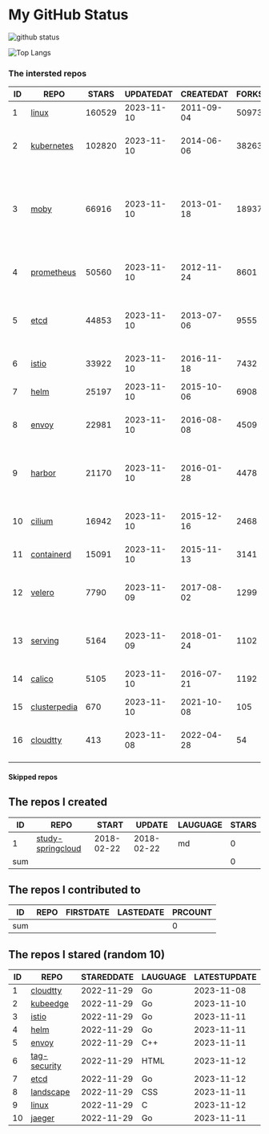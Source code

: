 # My GitHub Status

<img src="https://github-readme-stats-1.yihong0618.vercel.app/api?username=daoqingniu&show_icons=true&&&hide_title=true&count_private=true" alt="github status" />

![Top Langs](https://github-readme-stats-1.yihong0618.vercel.app/api/top-langs/?username=daoqingniu&layout=compact)

<!--START_SECTION:github_repos-->
### The intersted repos
| ID |                              REPO                               | STARS  | UPDATEDAT  | CREATEDAT  | FORKSCOUNT |                                                DESCRIPTIONS                                                |
|----|-----------------------------------------------------------------|--------|------------|------------|------------|------------------------------------------------------------------------------------------------------------|
|  1 | [linux](https://github.com/torvalds/linux)                      | 160529 | 2023-11-10 | 2011-09-04 |      50973 | Linux kernel source tree                                                                                   |
|  2 | [kubernetes](https://github.com/kubernetes/kubernetes)          | 102820 | 2023-11-10 | 2014-06-06 |      38263 | Production-Grade Container Scheduling and Management                                                       |
|  3 | [moby](https://github.com/moby/moby)                            |  66916 | 2023-11-10 | 2013-01-18 |      18937 | The Moby Project - a collaborative project for the container ecosystem to assemble container-based systems |
|  4 | [prometheus](https://github.com/prometheus/prometheus)          |  50560 | 2023-11-10 | 2012-11-24 |       8601 | The Prometheus monitoring system and time series database.                                                 |
|  5 | [etcd](https://github.com/etcd-io/etcd)                         |  44853 | 2023-11-10 | 2013-07-06 |       9555 | Distributed reliable key-value store for the most critical data of a distributed system                    |
|  6 | [istio](https://github.com/istio/istio)                         |  33922 | 2023-11-10 | 2016-11-18 |       7432 | Connect, secure, control, and observe services.                                                            |
|  7 | [helm](https://github.com/helm/helm)                            |  25197 | 2023-11-10 | 2015-10-06 |       6908 | The Kubernetes Package Manager                                                                             |
|  8 | [envoy](https://github.com/envoyproxy/envoy)                    |  22981 | 2023-11-10 | 2016-08-08 |       4509 | Cloud-native high-performance edge/middle/service proxy                                                    |
|  9 | [harbor](https://github.com/goharbor/harbor)                    |  21170 | 2023-11-10 | 2016-01-28 |       4478 | An open source trusted cloud native registry project that stores, signs, and scans content.                |
| 10 | [cilium](https://github.com/cilium/cilium)                      |  16942 | 2023-11-10 | 2015-12-16 |       2468 | eBPF-based Networking, Security, and Observability                                                         |
| 11 | [containerd](https://github.com/containerd/containerd)          |  15091 | 2023-11-10 | 2015-11-13 |       3141 | An open and reliable container runtime                                                                     |
| 12 | [velero](https://github.com/vmware-tanzu/velero)                |   7790 | 2023-11-09 | 2017-08-02 |       1299 | Backup and migrate Kubernetes applications and their persistent volumes                                    |
| 13 | [serving](https://github.com/knative/serving)                   |   5164 | 2023-11-09 | 2018-01-24 |       1102 | Kubernetes-based, scale-to-zero, request-driven compute                                                    |
| 14 | [calico](https://github.com/projectcalico/calico)               |   5105 | 2023-11-10 | 2016-07-21 |       1192 | Cloud native networking and network security                                                               |
| 15 | [clusterpedia](https://github.com/clusterpedia-io/clusterpedia) |    670 | 2023-11-10 | 2021-10-08 |        105 | The Encyclopedia of Kubernetes clusters                                                                    |
| 16 | [cloudtty](https://github.com/cloudtty/cloudtty)                |    413 | 2023-11-08 | 2022-04-28 |         54 | A Friendly Kubernetes CloudShell (Web Terminal) !                                                          |



#### Skipped repos
<!--END_SECTION:github_repos-->

<!--START_SECTION:my_github-->
## The repos I created
| ID  |                                 REPO                                 |   START    |   UPDATE   | LAUGUAGE | STARS |
|-----|----------------------------------------------------------------------|------------|------------|----------|-------|
|   1 | [study-springcloud](https://github.com/daoqingniu/study-springcloud) | 2018-02-22 | 2018-02-22 | md       |     0 |
| sum |                                                                      |            |            |          |     0 |

## The repos I contributed to
| ID  | REPO | FIRSTDATE | LASTEDATE | PRCOUNT |
|-----|------|-----------|-----------|---------|
| sum |      |           |           |       0 |

## The repos I stared (random 10)
| ID |                         REPO                         | STAREDDATE | LAUGUAGE | LATESTUPDATE |
|----|------------------------------------------------------|------------|----------|--------------|
|  1 | [cloudtty](https://github.com/cloudtty/cloudtty)     | 2022-11-29 | Go       | 2023-11-08   |
|  2 | [kubeedge](https://github.com/kubeedge/kubeedge)     | 2022-11-29 | Go       | 2023-11-10   |
|  3 | [istio](https://github.com/istio/istio)              | 2022-11-29 | Go       | 2023-11-11   |
|  4 | [helm](https://github.com/helm/helm)                 | 2022-11-29 | Go       | 2023-11-11   |
|  5 | [envoy](https://github.com/envoyproxy/envoy)         | 2022-11-29 | C++      | 2023-11-11   |
|  6 | [tag-security](https://github.com/cncf/tag-security) | 2022-11-29 | HTML     | 2023-11-12   |
|  7 | [etcd](https://github.com/etcd-io/etcd)              | 2022-11-29 | Go       | 2023-11-12   |
|  8 | [landscape](https://github.com/cncf/landscape)       | 2022-11-29 | CSS      | 2023-11-11   |
|  9 | [linux](https://github.com/torvalds/linux)           | 2022-11-29 | C        | 2023-11-12   |
| 10 | [jaeger](https://github.com/jaegertracing/jaeger)    | 2022-11-29 | Go       | 2023-11-11   |

<!--END_SECTION:my_github-->

